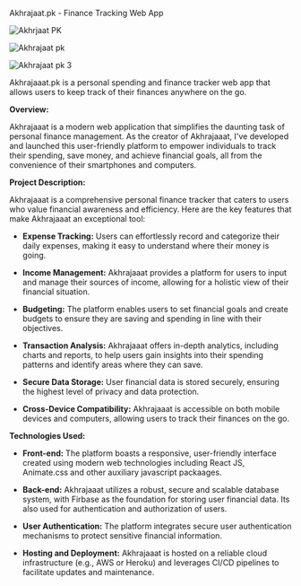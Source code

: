 
Akhrajaat.pk - Finance Tracking Web App


![Akhrjaat PK](https://user-images.githubusercontent.com/92116477/169133953-c10a900a-d4fa-4a69-9cd2-1c8c4ef9f678.png)


![Akhrajaat pk](https://user-images.githubusercontent.com/92116477/169133896-835163ee-29ed-48be-acb5-da86b3890145.png)


![Akhrajaat pk 3](https://user-images.githubusercontent.com/92116477/169133921-4c7ec0d0-73c4-464a-9702-c3c9a7e76688.png)


Akhrajaaat.pk is a personal spending and finance tracker web app that allows users to keep track of their finances anywhere on the go.


**Overview:**

Akhrajaaat is a modern web application that simplifies the daunting task of personal finance management. As the creator of Akhrajaaat, I've developed and launched this user-friendly platform to empower individuals to track their spending, save money, and achieve financial goals, all from the convenience of their smartphones and computers.

**Project Description:**

Akhrajaaat is a comprehensive personal finance tracker that caters to users who value financial awareness and efficiency. Here are the key features that make Akhrajaaat an exceptional tool:

- **Expense Tracking:** Users can effortlessly record and categorize their daily expenses, making it easy to understand where their money is going.
    
- **Income Management:** Akhrajaaat provides a platform for users to input and manage their sources of income, allowing for a holistic view of their financial situation.
    
- **Budgeting:** The platform enables users to set financial goals and create budgets to ensure they are saving and spending in line with their objectives.
    
- **Transaction Analysis:** Akhrajaaat offers in-depth analytics, including charts and reports, to help users gain insights into their spending patterns and identify areas where they can save.
    
- **Secure Data Storage:** User financial data is stored securely, ensuring the highest level of privacy and data protection.
    
- **Cross-Device Compatibility:** Akhrajaaat is accessible on both mobile devices and computers, allowing users to track their finances on the go.
    

**Technologies Used:**

- **Front-end:** The platform boasts a responsive, user-friendly interface created using modern web technologies including React JS, Animate.css and other auxiliary javascript packaages.
    
- **Back-end:**  Akhrajaaat utilizes a robust, secure and scalable database system, with Firbase as the foundation for storing user financial data. Its also used for authentication and authorization of users.
    
- **User Authentication:** The platform integrates secure user authentication mechanisms to protect sensitive financial information.
    
- **Hosting and Deployment:** Akhrajaaat is hosted on a reliable cloud infrastructure (e.g., AWS or Heroku) and leverages CI/CD pipelines to facilitate updates and maintenance.
